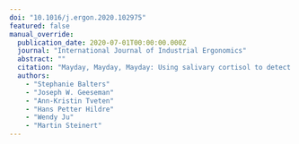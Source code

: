 ```yaml
---
doi: "10.1016/j.ergon.2020.102975"
featured: false
manual_override:
  publication_date: 2020-07-01T00:00:00.000Z
  journal: "International Journal of Industrial Ergonomics"
  abstract: ""
  citation: "Mayday, Mayday, Mayday: Using salivary cortisol to detect distress (and eustress!) in critical incident training (2020)"
  authors:
    - "Stephanie Balters"
    - "Joseph W. Geeseman"
    - "Ann-Kristin Tveten"
    - "Hans Petter Hildre"
    - "Wendy Ju"
    - "Martin Steinert"
---
```


<!-- You can add additional content about this publication here if needed -->

